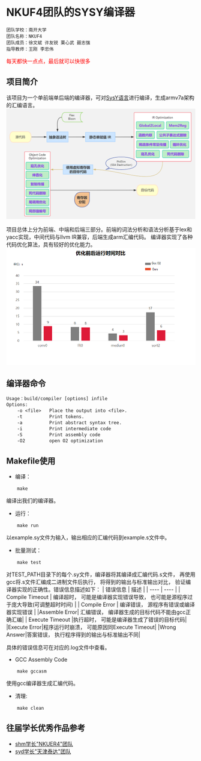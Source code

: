 # NKUF4团队的SYSY编译器

```
团队学校：南开大学
团队名称：NKUF4
团队成员：徐文斌 许友锐 栗心武 聂志强
指导教师：王刚 李忠伟
```

<font color="red">每天都快一点点，最后就可以快很多</font>

## 项目简介

该项目为一个单前端单后端的编译器，可对[SysY语言](https://gitlab.eduxiji.net/nscscc/compiler2023/-/blob/master/SysY2022%E8%AF%AD%E8%A8%80%E5%AE%9A%E4%B9%89-V1.pdf)进行编译，生成armv7a架构的汇编语言。
![项目架构](https://raw.githubusercontent.com/yuwensq/imgBase/master/202308222049865.jpg)

项目总体上分为前端、中端和后端三部分。前端的词法分析和语法分析基于lex和yacc实现，中间代码与llvm IR兼容，后端生成arm汇编代码。
编译器实现了各种代码优化算法，具有较好的优化能力。
![](https://raw.githubusercontent.com/yuwensq/imgBase/master/202308222050780.jpg)

## 编译器命令
```
Usage：build/compiler [options] infile
Options:
    -o <file>   Place the output into <file>.
    -t          Print tokens.
    -a          Print abstract syntax tree.
    -i          Print intermediate code
    -S          Print assembly code
    -O2         open O2 optimization
```

## Makefile使用

* 编译：

```
    make
```
编译出我们的编译器。

* 运行：
```
    make run
```
以example.sy文件为输入，输出相应的汇编代码到example.s文件中。

* 批量测试：
```
    make test
```
对TEST_PATH目录下的每个.sy文件，编译器将其编译成汇编代码.s文件， 再使用gcc将.s文件汇编成二进制文件后执行， 将得到的输出与标准输出对比， 验证编译器实现的正确性。错误信息描述如下：
|  错误信息   | 描述  |
|  ----  | ----  |
| Compile Timeout  | 编译超时， 可能是编译器实现错误导致， 也可能是源程序过于庞大导致(可调整超时时间) |
| Compile Error  | 编译错误， 源程序有错误或编译器实现错误 |
|Assemble Error| 汇编错误， 编译器生成的目标代码不能由gcc正确汇编|
| Execute Timeout  |执行超时， 可能是编译器生成了错误的目标代码|
|Execute Error|程序运行时崩溃， 可能原因同Execute Timeout|
|Wrong Answer|答案错误， 执行程序得到的输出与标准输出不同|

具体的错误信息可在对应的.log文件中查看。

* GCC Assembly Code
```
    make gccasm
```
使用gcc编译器生成汇编代码。

* 清理:
```
    make clean
```

## 往届学长优秀作品参考
- [shm学长"NKUER4"团队](https://github.com/shm0214/2022_compile)
- [syd学长"天津泰达"团队](https://github.com/shm0214/2022_compile)